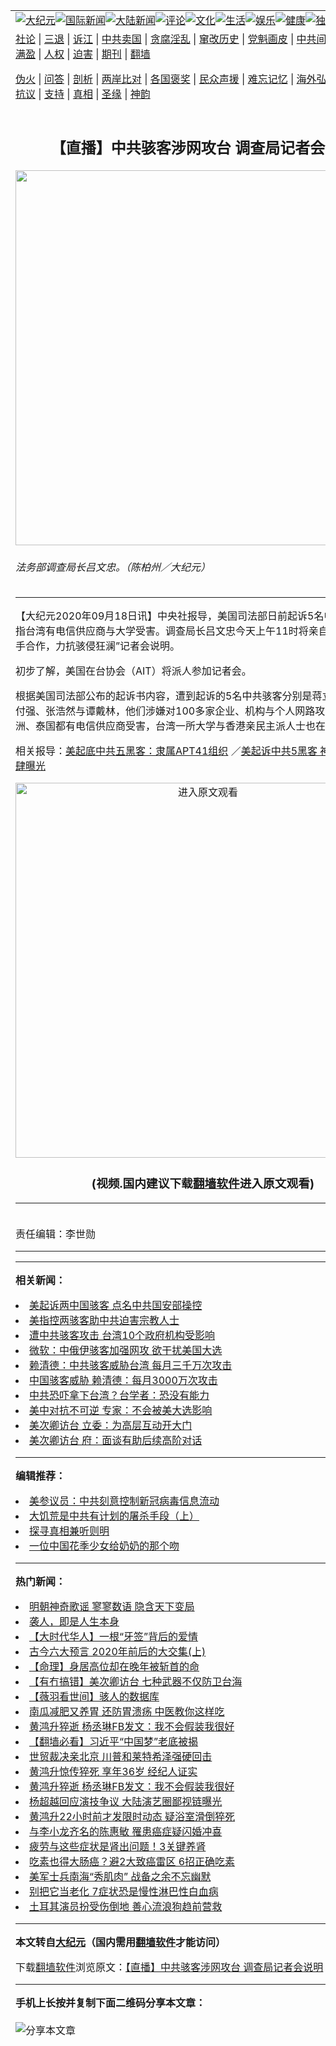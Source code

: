 <a name="1" id="1" target="_blank"></a><span id="1"></span>
<table align=center border="0"><tr><td colspan="2" VALIGN=TOP><a href="https://github.com/jhizar366/djy/blob/master/gb/nsc413.md#1"><img src="https://raw.githubusercontent.com/jhizar366/www/master/t/djy/1.jpg" title="大纪元"></a><a href="https://github.com/jhizar366/djy/blob/master/gb/n24hr.md#1"><img src="https://raw.githubusercontent.com/jhizar366/www/master/t/djy/3.jpg" title="国际新闻"></a><a href="https://github.com/jhizar366/djy/blob/master/gb/nsc413.md#1"><img src="https://raw.githubusercontent.com/jhizar366/www/master/t/djy/4.jpg" title="大陆新闻"></a><a href="https://github.com/jhizar366/djy/blob/master/gb/news392.md#1"><img src="https://raw.githubusercontent.com/jhizar366/www/master/t/djy/5.jpg" title="评论"></a><a href="https://github.com/jhizar366/djy/blob/master/gb/news2007.md#1"><img src="https://raw.githubusercontent.com/jhizar366/www/master/t/djy/6.jpg" title="文化"></a><a href="https://github.com/jhizar366/djy/blob/master/gb/news2008.md#1"><img src="https://raw.githubusercontent.com/jhizar366/www/master/t/djy/7.jpg" title="生活"></a><a href="https://github.com/jhizar366/djy/blob/master/gb/ncyule.md#1"><img src="https://raw.githubusercontent.com/jhizar366/www/master/t/djy/8.jpg" title="娱乐"></a><a href="https://github.com/jhizar366/djy/blob/master/gb/nsc1002.md#1"><img src="https://raw.githubusercontent.com/jhizar366/www/master/t/djy/9.jpg" title="健康"><a href="https://github.com/jhizar366/djy/blob/master/gb/nf6092.md#1"><img src="https://raw.githubusercontent.com/jhizar366/www/master/t/djy/10a.jpg" title="独家"></a><a href="https://github.com/jhizar366/djy/blob/master/gb/nf4514.md#1"><img src="https://raw.githubusercontent.com/jhizar366/www/master/t/djy/12a.jpg" title="头条"></a></td></tr>
<tr><td colspan="2" VALIGN=TOP><a target="_blank" href="https://github.com/jhizar366/djy/blob/master/gb/9p.md#1">社论</a> | <a target="_blank" href="https://github.com/jhizar366/djy/blob/master/gb/nf5657.md#1">三退</a> | <a target="_blank" href="https://github.com/jhizar366/djy/blob/master/gb/nf6124.md#1">诉江</a> | <a target="_blank" href="https://github.com/jhizar366/djy/blob/master/gb/nf1176117.md#1">中共卖国</a> | <a target="_blank" href="https://github.com/jhizar366/djy/blob/master/gb/nf5773.md#1">贪腐淫乱</a> | <a target="_blank" href="https://github.com/jhizar366/djy/blob/master/gb/nf1176115.md#1">窜改历史</a> | <a target="_blank" href="https://github.com/jhizar366/djy/blob/master/gb/nf1176107.md#1">党魁画皮</a> | <a target="_blank" href="https://github.com/jhizar366/djy/blob/master/gb/nf1320400.md#1">中共间谍</a> | <a target="_blank" href="https://github.com/jhizar366/djy/blob/master/gb/nf1176114.md#1">破坏传统</a> | <a target="_blank" href="https://github.com/jhizar366/ntdtv/blob/master/gb/prog447_1.md#1">恶贯满盈</a> | <a target="_blank" href="https://github.com/jhizar366/djy/blob/master/gb/ncid278.md#1">人权</a> | <a target="_blank" href="https://github.com/jhizar366/djy/blob/master/gb/nf1176111.md#1">迫害</a> | <a target="_blank" href="https://gitlab.com/szzdlab/mh-qikan/blob/master/README.md#1">期刊</a> | <a target="_blank" href="https://github.com/jhizar366/www/blob/master/README.md?zsrh#8">翻墙</a></p><p><a target="_blank" href="https://github.com/jhizar366/djy/blob/master/gb/nf5562.md#1">伪火</a> | <a target="_blank" href="https://github.com/jhizar366/djy/blob/master/gb/nf4378.md#1">问答</a> | <a target="_blank" href="https://github.com/jhizar366/djy/blob/master/gb/nf5792.md#1">剖析</a> | <a target="_blank" href="https://github.com/jhizar366/djy/blob/master/gb/nf5735.md#1">两岸比对</a> | <a target="_blank" href="https://github.com/jhizar366/djy/blob/master/gb/nf6119.md#1">各国褒奖</a> | <a target="_blank" href="https://github.com/jhizar366/djy/blob/master/gb/nf6120.md#1">民众声援</a> | <a target="_blank" href="https://github.com/jhizar366/djy/blob/master/gb/nf1188594.md#1">难忘记忆</a> | <a target="_blank" href="https://github.com/jhizar366/djy/blob/master/gb/nf3180.md#1">海外弘传</a> | <a target="_blank" href="https://github.com/jhizar366/djy/blob/master/gb/nf5410.md#1">万人上访</a> | <a target="_blank" href="https://github.com/jhizar366/ntdtv/blob/master/gb/prog1530_1.md#1">和平抗议</a> | <a target="_blank" href="https://github.com/jhizar366/djy/blob/master/gb/nf4386.md#1">支持</a> | <a target="_blank" href="https://github.com/jhizar366/djy/blob/master/gb/nf4389.md#1">真相</a> | <a target="_blank" href="https://github.com/jhizar366/djy/blob/master/gb/nf5790.md#1">圣缘</a> | <a target="_blank" href="https://github.com/jhizar366/djy/blob/master/gb/nf4786.md#1">神韵</a></td></tr>
<tr><td VALIGN=TOP width="626"><h2 align=center>【直播】中共骇客涉网攻台 调查局记者会说明</h2>
<img width="600" src="https://i.epochtimes.com/assets/uploads/2019/06/8fa833346729bf3d6b87d07dc63ab4fd-600x400.jpg" />
<h6>法务部调查局长吕文忠。（陈柏州／大纪元）
</h6>
<hr>
<p>【大纪元2020年09月18日讯】中央社报导，美国司法部日前起诉5名中共<ahref="https://github.com/jhizar366/djy/blob/master/gb/tag/%E9%AA%87%E5%AE%A2.md#1">骇客</a>，并指台湾有电信供应商与大学受害。<ahref="https://github.com/jhizar366/djy/blob/master/gb/tag/%E8%B0%83%E6%9F%A5%E5%B1%80.md#1">调查局</a>长吕文忠今天上午11时将亲自召开“台美携手合作，力抗骇侵狂澜”记者会说明。</p>
<p>初步了解，美国在台协会（AIT）将派人参加记者会。</p>
<p>根据美国司法部公布的起诉书内容，遭到起诉的5名中共<ahref="https://github.com/jhizar366/djy/blob/master/gb/tag/%E9%AA%87%E5%AE%A2.md#1">骇客</a>分别是蒋立志、钱川、付强、张浩然与谭戴林，他们涉嫌对100多家企业、机构与个人<ahref="https://github.com/jhizar366/djy/blob/master/gb/tag/%E7%BD%91%E8%B7%AF%E6%94%BB%E5%87%BB.md#1">网路攻击</a>，台湾、澳洲、泰国都有电信供应商受害，台湾一所大学与香港亲民主派人士也在受害之列。</p>
<p>相关报导：<ahref=><a href="https://github.com/jhizar366/djy/blob/master/gb/20/9/16/n12408979.md#1" target="_blank" rel="noopener noreferrer">美起底中共五黑客：隶属APT41组织</a> ／<ahref=><a href="https://github.com/jhizar366/djy/blob/master/gb/20/9/16/n12409135.md#1" target="_blank" rel="noopener noreferrer">美起诉中共5黑客 神秘的成都肆零肆曝光</a></p>
<p><center><a src=""></a><a href="https://git.io/JU03r"><img width="600" src="https://raw.githubusercontent.com/jhizar366/djy/master/gb/300/djtsp.jpg" title="进入原文观看"  alt="进入原文观看"></a><h3 align=center>(视频.国内建议下载<a href="https://github.com/jhizar366/www/blob/master/README.md#8">翻墙软件</a>进入原文观看)</h3><hr><a src="https://www.youtube.com/embed/T4USWHSZLIA" width="600" b="338" frameborder="0" allowfullscreen="allowfullscreen"></a></center><br />
责任编辑：李世勋</p>

<hr>
<hr>

<strong>相关新闻：</strong>
<li><a href="https://github.com/jhizar366/djy/blob/master/gb/20/7/21/n12273142.md#1">美起诉两中国骇客 点名中共国安部操控</a></li>
<li><a href="https://github.com/jhizar366/djy/blob/master/gb/20/7/23/n12279164.md#1">美指控两骇客助中共迫害宗教人士</a></li>
<li><a href="https://github.com/jhizar366/djy/blob/master/gb/20/8/19/n12342135.md#1">遭中共骇客攻击 台湾10个政府机构受影响</a></li>
<li><a href="https://github.com/jhizar366/djy/blob/master/gb/20/9/11/n12395814.md#1">微软：中俄伊骇客加强网攻 欲干扰美国大选</a></li>
<li><a href="https://github.com/jhizar366/djy/blob/master/gb/20/9/11/n12395885.md#1">赖清德：中共骇客威胁台湾 每月三千万次攻击</a></li>
<li><a href="https://github.com/jhizar366/djy/blob/master/gb/20/9/11/n12396805.md#1">中国骇客威胁 赖清德：每月3000万次攻击</a></li>
<li><a href="https://github.com/jhizar366/djy/blob/master/gb/20/9/17/n12410683.md#1">中共恐吓拿下台湾？台学者：恐没有能力</a></li>
<li><a href="https://github.com/jhizar366/djy/blob/master/gb/20/9/17/n12410935.md#1">美中对抗不可逆 专家：不会被美大选影响</a></li>
<li><a href="https://github.com/jhizar366/djy/blob/master/gb/20/9/17/n12410938.md#1">美次卿访台 立委：为高层互动开大门</a></li>
<li><a href="https://github.com/jhizar366/djy/blob/master/gb/20/9/17/n12410985.md#1">美次卿访台 府：面谈有助后续高阶对话</a></li>
<hr>


<strong>编辑推荐：</strong>
<li><a href="https://github.com/onzhi266/djy/blob/master/gb/20/2/22/n11887949.md#1">美参议员：中共刻意控制新冠病毒信息流动</a></li>
<li><a href="https://github.com/tsiac2612/djy/blob/master/gb/18/10/28/n10813474.md#1" target="_blank">大饥荒是中共有计划的屠杀手段（上）</a></li><li><a href="https://github.com/jhizar366/djy/blob/master/gb/11/6/17/n3289382.md?dfh#1" target="_blank">探寻真相兼听则明</a></li><li><a href="https://github.com/tsiac2612/djy/blob/master/gb/18/9/3/n10687820.md#1" target="_blank">一位中国花季少女给奶奶的那个吻</a></li><hr>


<strong>热门新闻：</strong>
<li><a href="https://github.com/jhizar366/djy/blob/master/gb/20/9/3/n12378228.md#1">明朝神奇歌谣 寥寥数语 隐含天下变局</a></li>
<li><a href="https://github.com/jhizar366/djy/blob/master/gb/20/6/28/n12217817.md#1">袭人，即是人生本身</a></li>
<li><a href="https://github.com/jhizar366/djy/blob/master/gb/20/9/12/n12397963.md#1">【大时代华人】一根“牙签”背后的爱情</a></li>
<li><a href="https://github.com/jhizar366/djy/blob/master/gb/20/8/30/n12367994.md#1">古今六大预言 2020年前后的大交集(上)</a></li>
<li><a href="https://github.com/jhizar366/djy/blob/master/gb/20/8/10/n12319003.md#1">【命理】身居高位却在晚年被斩首的命</a></li>
<li><a href="https://github.com/jhizar366/djy/blob/master/gb/20/9/17/n12411078.md#1">【有冇搞错】美次卿访台 七种武器不仅防卫台海</a></li>
<li><a href="https://github.com/jhizar366/djy/blob/master/gb/20/9/17/n12411693.md#1">【薇羽看世间】骇人的数据库</a></li>
<li><a href="https://github.com/jhizar366/djy/blob/master/gb/20/9/17/n12411632.md#1">南瓜减肥又养胃 还防胃溃疡 中医教你这样吃</a></li>
<li><a href="https://github.com/jhizar366/djy/blob/master/gb/20/9/16/n12407803.md#1">黄鸿升猝逝 杨丞琳FB发文：我不会假装我很好</a></li>
<li><a href="https://github.com/jhizar366/djy/blob/master/gb/20/9/16/n12406585.md#1">【翻墙必看】习近平“中国梦”老底被揭</a></li>
<li><a href="https://github.com/jhizar366/djy/blob/master/gb/20/9/15/n12406262.md#1">世贸裁决亲北京 川普和莱特希泽强硬回击</a></li>
<li><a href="https://github.com/jhizar366/djy/blob/master/gb/20/9/16/n12406999.md#1">黄鸿升惊传猝死 享年36岁 经纪人证实</a></li>
<li><a href="https://github.com/jhizar366/djy/blob/master/gb/20/9/16/n12407803.md#1">黄鸿升猝逝 杨丞琳FB发文：我不会假装我很好</a></li>
<li><a href="https://github.com/jhizar366/djy/blob/master/gb/20/9/14/n12403678.md#1">杨超越回应演技争议 大陆演艺圈鄙视链曝光</a></li>
<li><a href="https://github.com/jhizar366/djy/blob/master/gb/20/9/16/n12407190.md#1">黄鸿升22小时前才发限时动态 疑浴室滑倒猝死</a></li>
<li><a href="https://github.com/jhizar366/djy/blob/master/gb/20/9/15/n12405837.md#1">与李小龙齐名的陈惠敏 罹患癌症疑闪婚冲喜</a></li>
<li><a href="https://github.com/jhizar366/djy/blob/master/gb/20/9/5/n12382976.md#1">疲劳与这些症状是肾出问题！3关键养肾</a></li>
<li><a href="https://github.com/jhizar366/djy/blob/master/gb/20/9/11/n12397178.md#1">吃素也得大肠癌？避2大致癌雷区 6招正确吃素</a></li>
<li><a href="https://github.com/jhizar366/djy/blob/master/gb/20/9/16/n12407151.md#1">美军士兵南海“秀肌肉” 战备之余不忘幽默</a></li>
<li><a href="https://github.com/jhizar366/djy/blob/master/gb/20/9/14/n12403162.md#1">别把它当老化  7症状恐是慢性淋巴性白血病</a></li>
<li><a href="https://github.com/jhizar366/djy/blob/master/gb/20/9/16/n12406887.md#1">土耳其演员扮受伤倒地 善心流浪狗趋前营救</a></li>
<hr>

<strong>本文转自<a href="https://www.epochtimes.com">大纪元</a>（国内需用<a href="https://github.com/jhizar366/www/blob/master/README.md#8">翻墙软件</a>才能访问）</strong><p>下载<a href="https://github.com/jhizar366/www/blob/master/README.md#8">翻墙软件</a>浏览原文：<a href="https://www.epochtimes.com/gb/20/9/18/n12412301.htm">【直播】中共骇客涉网攻台 调查局记者会说明</a></p><hr>

<strong>手机上长按并复制下面二维码分享本文章：</strong><br><br><img src="https://chart.apis.google.com/chart?cht=qr&chs=240x240&choe=UTF-8&chld=M|2&chl=https://github.com/jhizar366/djy/blob/master/gb/20/9/18/n12412301.md%231" title="分享本文章"></td><td VALIGN=TOP><a href="https://github.com/jhizar366/djy/blob/master/gb/16/1/21/n4622075.md?dfh#1" target="_blank"><img src="https://raw.githubusercontent.com/jhizar366/djy/master/gb/300/wei-f1.jpg" title="中共的伪火骗局"  alt="中共的伪火骗局"></a><br><a href="https://github.com/jhizar366/www/blob/master/README.md?dfh#9" target="_blank"><img src="https://raw.githubusercontent.com/jhizar366/djy/master/gb/300/yong-h.jpg" title="永恒的见证"  alt="永恒的见证"></a><br><a href="https://github.com/jhizar366/djy/blob/master/gb/13/9/29/n3974789.md?dfh#1" target="_blank"><img src="https://raw.githubusercontent.com/jhizar366/djy/master/gb/300/shang-lnz.jpg" title="善良女子被中共投男牢"  alt="善良女子被中共投男牢"></a><br><a href="https://github.com/jhizar366/djy/blob/master/gb/16/3/16/n4663449.md?dfh#1" target="_blank"><img src="https://raw.githubusercontent.com/jhizar366/djy/master/gb/300/huo-z3.jpg" title="警卫目击活摘器官"  alt="警卫目击活摘器官"></a><br><a href="https://github.com/jhizar366/djy/blob/master/gb/16/8/7/n8177641.md?dfh#1" target="_blank"><img src="https://raw.githubusercontent.com/jhizar366/djy/master/gb/300/huo-z4.jpg" title="证人描述活摘恐怖"  alt="证人描述活摘恐怖"></a><br><a href="https://github.com/jhizar366/djy/blob/master/gb/10/4/19/n2881569.md?dfh#1" target="_blank"><img src="https://raw.githubusercontent.com/jhizar366/djy/master/gb/300/huo-z1.jpg" title="揭开活摘器官黑幕"  alt="揭开活摘器官黑幕"></a><br><a href="https://github.com/jhizar366/djy/blob/master/gb/10/11/7/n3077476.md?dfh#1" target="_blank"><img src="https://raw.githubusercontent.com/jhizar366/djy/master/gb/300/ma-ks.jpg" title="马克思的成魔之路"  alt="马克思的成魔之路"></a><br><a href="https://github.com/jhizar366/djy/blob/master/gb/14/6/9/n4173977.md?dfh#1" target="_blank"><img src="https://raw.githubusercontent.com/jhizar366/djy/master/gb/300/chang-zs.jpg" title="藏字石 蕴天机"  alt="藏字石 蕴天机"></a><br><a href="https://github.com/jhizar366/djy/blob/master/gb/18/5/10/n10381511.md?dfh#1" target="_blank"><img src="https://raw.githubusercontent.com/jhizar366/djy/master/gb/300/st1.jpg" title="关注3亿人三退"  alt="关注3亿人三退"></a><br><a href="https://github.com/jhizar366/djy/blob/master/gb/18/3/21/n10237682.md?dfh#1" target="_blank"><img src="https://raw.githubusercontent.com/jhizar366/djy/master/gb/300/jie-t.jpg" title="解体中共复兴中华"  alt="解体中共复兴中华"></a><br><a href="https://github.com/jhizar366/djy/blob/master/gb/9/2/9/n2422991.md?dfh#1" target="_blank"><img src="https://raw.githubusercontent.com/jhizar366/djy/master/gb/300/gao-zs.jpg" title="中共迫害良心律师"  alt="中共迫害良心律师"></a><br><a href="https://github.com/jhizar366/djy/blob/master/gb/18/12/9/n10900044.md?dfh#1" target="_blank"><img src="https://raw.githubusercontent.com/jhizar366/djy/master/gb/300/sj1.jpg" title="303万人举报江泽民"  alt="303万人举报江泽民"></a><br><a href="https://github.com/jhizar366/djy/blob/master/gb/18/8/28/n10672014.md?dfh#1" target="_blank"><img src="https://raw.githubusercontent.com/jhizar366/djy/master/gb/300/sj2.jpg" title="这些官员为何起诉江泽民"  alt="这些官员为何起诉江泽民"></a><br><a href="https://github.com/jhizar366/djy/blob/master/gb/8/12/18/n2367165.md?dfh#1" target="_blank"><img src="https://raw.githubusercontent.com/jhizar366/djy/master/gb/300/liangan.jpg" title="海峡两岸的强烈对比"  alt="海峡两岸的强烈对比"></a><br><a href="https://github.com/jhizar366/djy/blob/master/gb/15/12/10/n4593139.md?dfh#1" target="_blank"><img src="https://raw.githubusercontent.com/jhizar366/djy/master/gb/300/jia-ndzl.jpg" title="加拿大总理的贺信"  alt="加拿大总理的贺信"></a><br><a href="https://github.com/jhizar366/djy/blob/master/gb/11/6/17/n3289382.md?dfh#1" target="_blank"><img src="https://raw.githubusercontent.com/jhizar366/djy/master/gb/300/xiao-wd.jpg" title="探寻真相兼听则明"  alt="探寻真相兼听则明"></a><br><a href="https://github.com/jhizar366/djy/blob/master/gb/18/10/27/n10812623.md?dfh#1" target="_blank"><img src="https://raw.githubusercontent.com/jhizar366/djy/master/gb/300/yindu.jpg" title="印度媒体报道东方"  alt="印度媒体报道东方"></a><br><a href="https://github.com/jhizar366/djy/blob/master/gb/18/6/9/n10469652.md?dfh#1" target="_blank"><img src="https://raw.githubusercontent.com/jhizar366/djy/master/gb/300/xie-j.jpg" title="不一样的海外校园"  alt="不一样的海外校园"></a><br><a href="https://github.com/jhizar366/djy/blob/master/gb/7/4/5/n1669415.md?dfh#1" target="_blank"><img src="https://raw.githubusercontent.com/jhizar366/djy/master/gb/300/li-up.jpg" title="从大师到徒弟的传奇"  alt="从大师到徒弟的传奇"></a><br><a href="https://github.com/jhizar366/djy/blob/master/gb/17/5/26/n9191512.md?dfh#1" target="_blank"><img src="https://raw.githubusercontent.com/jhizar366/djy/master/gb/300/zfl2.jpg" title="亿万人与东方一本奇书"  alt="亿万人与东方一本奇书"></a><br><a href="https://github.com/jhizar366/djy/blob/master/gb/13/11/27/n4020290.md?dfh#1" target="_blank"><img src="https://raw.githubusercontent.com/jhizar366/djy/master/gb/300/zhen-h.jpg" title="大陆见不到的震撼场面"  alt="大陆见不到的震撼场面"></a><br><a href="https://github.com/jhizar366/djy/blob/master/gb/15/7/17/n4482910.md?dfh#1" target="_blank"><img src="https://raw.githubusercontent.com/jhizar366/djy/master/gb/300/dalu-sk.jpg" title="人心向善 大陆当初盛况"  alt="人心向善 大陆当初盛况"></a><br><a href="https://github.com/jhizar366/djy/blob/master/gb/19/1/5/n10955468.md?dfh#1" target="_blank"><img src="https://raw.githubusercontent.com/jhizar366/djy/master/gb/300/zfl1.jpg" title="追寻真理 这书讲什么"  alt="追寻真理 这书讲什么"></a><br><a href="https://github.com/jhizar366/www/blob/master/README.md?dfh#1" target="_blank"><img src="https://raw.githubusercontent.com/jhizar366/djy/master/gb/300/fq1.jpg" title="下载免费翻墙软件"  alt="下载免费翻墙软件"></a><br></td></tr></table>
